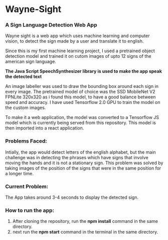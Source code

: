 # Wayne-Sight
### A Sign Language Detection Web App

Wayne sight is a web app which uses machine learning and computer vision,
to detect the sign made by a user and translate it to english.

Since this is my first machine learning project, I used a pretrained object detection model
and trained it on cutom images of upto 12 signs of the american sign language.

**The Java Script SpeechSynthesizer library is used to make the app speak the detected text**

An image labeller was used to draw the bounding box around each sign in every image.
The pretrained model of choice was the SSD MobileNet V2 FPNLite 320x320 as i found this model,
to have a good balance between speed and accuracy.
I have used Tensorflow 2.0 GPU to train the model on the custom images.

To make it a web application, the model was converted to a Tensorflow JS model
which is currently being served from this repository. This model is then imported into a react application.

### Problems Faced:
Intially, the app would detect letters of the english alphabet, but the main challenge was in detecting the
phrases which have signs that involve moving the hands and it is not a stationary sign.
This problem was solved by taking images of the position of the signs that were in the same position for a longer time.

### Current Problem:
The App takes around 3-4 seconds to display the detected sign.

### How to run the app:
1) After cloning the repository, run the **npm install** command in the same directory.
2) next run the **npm start** command in the terminal in the same directory.
